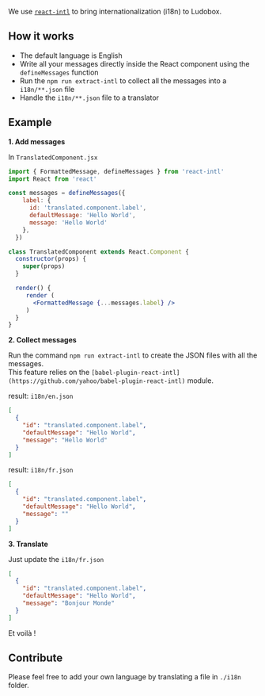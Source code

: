 We use [`react-intl`](https://github.com/yahoo/react-intl) to bring internationalization (i18n) to Ludobox.

## How it works

* The default language is English
* Write all your messages directly inside the React component using the `defineMessages` function
* Run the `npm run extract-intl` to collect all the messages into a `i18n/**.json` file
* Handle the `i18n/**.json` file to a translator

## Example

**1. Add messages**

In `TranslatedComponent.jsx`

```jsx
import { FormattedMessage, defineMessages } from 'react-intl'
import React from 'react'

const messages = defineMessages({
    label: {
      id: 'translated.component.label',
      defaultMessage: 'Hello World',
      message: 'Hello World'
    },
  })

class TranslatedComponent extends React.Component {
  constructor(props) {
    super(props)
  }

  render() {
     render (
       <FormattedMessage {...messages.label} />
     )
  }
}
```

**2. Collect messages**

Run the command `npm run extract-intl` to create the JSON files with all the messages.  
This feature relies on the `[babel-plugin-react-intl](https://github.com/yahoo/babel-plugin-react-intl)` module.

result: `i18n/en.json`

```json
[
  {
    "id": "translated.component.label",
    "defaultMessage": "Hello World",
    "message": "Hello World"
  }
]
```

result: `i18n/fr.json`

```json
[
  {
    "id": "translated.component.label",
    "defaultMessage": "Hello World",
    "message": ""
  }
]
```

**3. Translate**

Just update the `i18n/fr.json`

```json
[
  {
    "id": "translated.component.label",
    "defaultMessage": "Hello World",
    "message": "Bonjour Monde"
  }
]
```

Et voilà !

## Contribute

Please feel free to add your own language by translating a file in `./i18n` folder.

